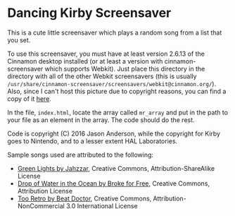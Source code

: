 Dancing Kirby Screensaver
=====

This is a cute little screensaver which plays a random song from a list that you set.

To use this screensaver, you must have at least version 2.6.13 of the Cinnamon desktop installed (or at least a version with
cinnamon-screensaver which supports Webkit).  Just place this directory in the directory with all of the other Webkit screensavers
(this is usually `/usr/share/cinnamon-screensaver/screensavers/webkit@cinnamon.org/`).  Also, since I can't host this picture due
to copyright reasons, you can find a copy of it [here](http://imgur.com/a/5wp9X).

In the file, `index.html`, locate the array called `mr_array` and put in the path to your file as an element in the array.  The
code should do the rest.

Code is copyright (C) 2016 Jason Anderson, while the copyright for Kirby goes to Nintendo, and to a lesser extent HAL Laboratories.

Sample songs used are attributed to the following:

  * [Green Lights by Jahzzar](http://freemusicarchive.org/music/Jahzzar/Tumbling_Dishes_Like_Old-Mans_Wishes/Green_Lights), Creative Commons, Attribution-ShareAlike License
  * [Drop of Water in the Ocean by Broke for Free](http://freemusicarchive.org/music/Broke_For_Free/Slam_Funk/Broke_For_Free_-_Slam_Funk_-_09_Drop_of_Water_In_the_Ocean), Creative Commons, Attribution License
  * [Too Retro by Beat Doctor](http://freemusicarchive.org/music/Beat_Doctor/Best_Bytes_Volume_1/16--Beat_Doctor--Too_Retro), Creative Commons, Attribution-NonCommercial 3.0 International License
